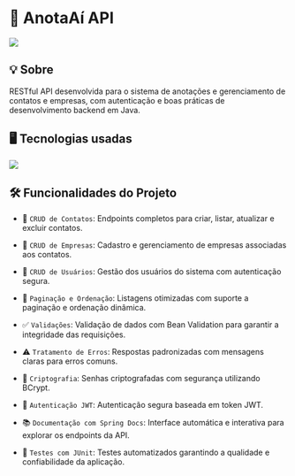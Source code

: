 <h1>📖 AnotaAí API</h1> 
<img loading="lazy" src="https://img.shields.io/github/stars/DanielSouza2005/anotaai-api?style=social"/> 
<h2>💡 Sobre </h2> 
<p> RESTful API desenvolvida para o sistema de anotações e gerenciamento de contatos e empresas, com autenticação e boas práticas de desenvolvimento backend em Java. </p> 
<h2>🖥️ Tecnologias usadas </h2>
<div align="left" dir="auto"> 
  <a href="https://skillicons.dev" rel="nofollow"> 
  <img src="https://skillicons.dev/icons?i=java,spring,postgres,maven" style="max-width: 100%;"> </a> <br>
</div> 
<h2>🛠️ Funcionalidades do Projeto </h2>

- 📇 `CRUD de Contatos`: Endpoints completos para criar, listar, atualizar e excluir contatos.

- 🏢 `CRUD de Empresas`: Cadastro e gerenciamento de empresas associadas aos contatos.

- 👤 `CRUD de Usuários`: Gestão dos usuários do sistema com autenticação segura.

- 📄 `Paginação e Ordenação`: Listagens otimizadas com suporte a paginação e ordenação dinâmica.

- ✅ `Validações`: Validação de dados com Bean Validation para garantir a integridade das requisições.

- ⚠️ `Tratamento de Erros`: Respostas padronizadas com mensagens claras para erros comuns.

- 🔐 `Criptografia`: Senhas criptografadas com segurança utilizando BCrypt.

- 🔑 `Autenticação JWT`: Autenticação segura baseada em token JWT.

- 📚 `Documentação com Spring Docs`: Interface automática e interativa para explorar os endpoints da API.

- 🧪 `Testes com JUnit`: Testes automatizados garantindo a qualidade e confiabilidade da aplicação.

